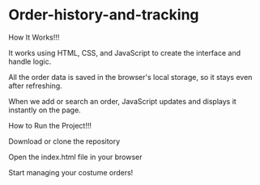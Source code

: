 # Order-history-and-tracking  
How It Works!!!

It works using HTML, CSS, and JavaScript to create the interface and handle logic.

All the order data is saved in the browser's local storage, so it stays even after refreshing.

When we add or search an order, JavaScript updates and displays it instantly on the page.

How to Run the Project!!!

Download or clone the repository

Open the index.html file in your browser

Start managing your costume orders!
